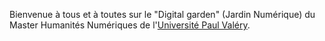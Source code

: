 Bienvenue à tous et à toutes sur le "Digital garden" (Jardin Numérique) du Master Humanités Numériques de l'[Université Paul Valéry](https://univ-montp3.fr).